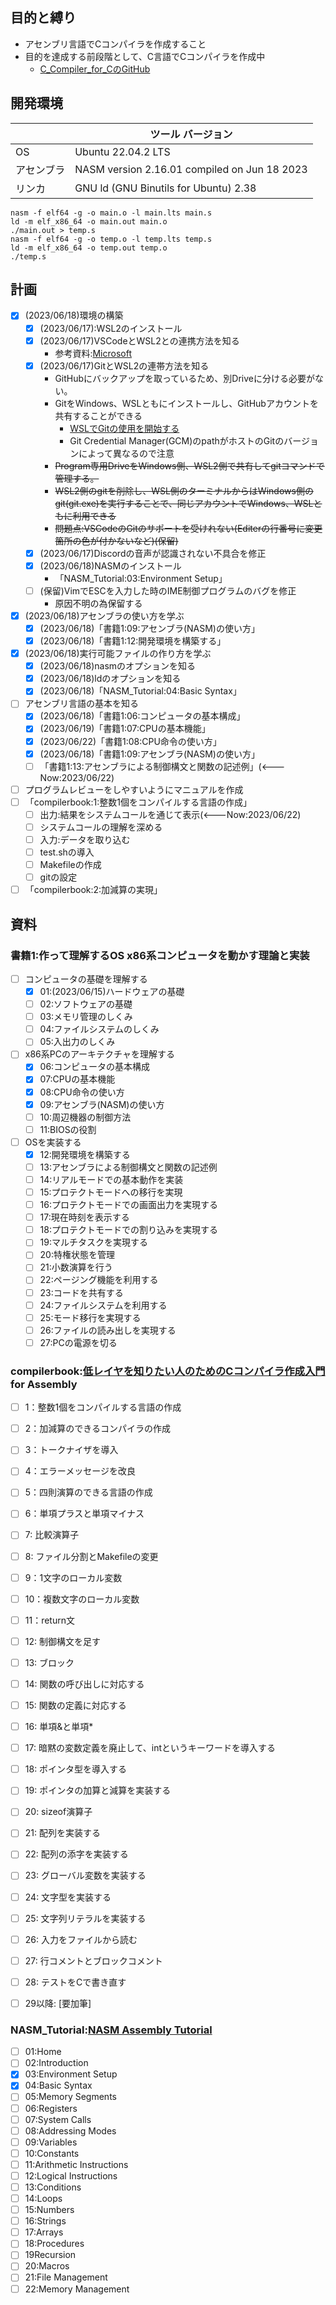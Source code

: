 ## 目的と縛り
- アセンブリ言語でCコンパイラを作成すること
- 目的を達成する前段階として、C言語でCコンパイラを作成中
  - [C_Compiler_for_CのGitHub](https://github.com/sotarokashiuchi/C_Compiler_for_C.git)

## 開発環境
|            | ツール バージョン                            |
| ---------- | -------------------------------------------- |
| OS         | Ubuntu 22.04.2 LTS                           |
| アセンブラ | NASM version 2.16.01 compiled on Jun 18 2023 |
| リンカ     | GNU ld (GNU Binutils for Ubuntu) 2.38        |

```shell
nasm -f elf64 -g -o main.o -l main.lts main.s
ld -m elf_x86_64 -o main.out main.o
./main.out > temp.s
nasm -f elf64 -g -o temp.o -l temp.lts temp.s
ld -m elf_x86_64 -o temp.out temp.o
./temp.s
```
## 計画
- [x] (2023/06/18)環境の構築
  - [x] (2023/06/17):WSL2のインストール
  - [x] (2023/06/17)VSCodeとWSL2との連携方法を知る
    - 参考資料:[Microsoft](https://learn.microsoft.com/ja-jp/windows/wsl/about)
  - [x] (2023/06/17)GitとWSL2の連帯方法を知る
    - GitHubにバックアップを取っているため、別Driveに分ける必要がない。
    - GitをWindows、WSLともにインストールし、GitHubアカウントを共有することができる
      - [WSLでGitの使用を開始する](https://learn.microsoft.com/ja-jp/windows/wsl/tutorials/wsl-git)
      - Git Credential Manager(GCM)のpathがホストのGitのバージョンによって異なるので注意
    - ~~Program専用DriveをWindows側、WSL2側で共有してgitコマンドで管理する。~~
    - ~~WSL2側のgitを削除し、WSL側のターミナルからはWindows側のgit(git.exe)を実行することで、同じアカウントでWindows、WSLともに利用できる~~
    - ~~問題点:VSCodeのGitのサポートを受けれない(Editerの行番号に変更箇所の色が付かないなど)(保留)~~
  - [x] (2023/06/17)Discordの音声が認識されない不具合を修正
  - [x] (2023/06/18)NASMのインストール
    - 「NASM_Tutorial:03:Environment Setup」
  - [ ] (保留)VimでESCを入力した時のIME制御プログラムのバグを修正
    - 原因不明の為保留する
- [x] (2023/06/18)アセンブラの使い方を学ぶ
  - [x] (2023/06/18)「書籍1:09:アセンブラ(NASM)の使い方」
  - [x] (2023/06/18)「書籍1:12:開発環境を構築する」
- [x] (2023/06/18)実行可能ファイルの作り方を学ぶ
  - [x] (2023/06/18)nasmのオプションを知る
  - [x] (2023/06/18)ldのオプションを知る
  - [x] (2023/06/18)「NASM_Tutorial:04:Basic Syntax」
- [ ] アセンブリ言語の基本を知る
  - [x] (2023/06/18)「書籍1:06:コンピュータの基本構成」
  - [x] (2023/06/19)「書籍1:07:CPUの基本機能」
  - [x] (2023/06/22)「書籍1:08:CPU命令の使い方」
  - [x] (2023/06/18)「書籍1:09:アセンブラ(NASM)の使い方」
  - [ ] 「書籍1:13:アセンブラによる制御構文と関数の記述例」(<---Now:2023/06/22)
- [ ] プログラムレビューをしやすいようにマニュアルを作成
- [ ] 「compilerbook:1:整数1個をコンパイルする言語の作成」
  - [ ] 出力:結果をシステムコールを通じて表示(<---Now:2023/06/22)
  - [ ] システムコールの理解を深める
  - [ ] 入力:データを取り込む 
  - [ ] test.shの導入
  - [ ] Makefileの作成
  - [ ] gitの設定
- [ ] 「compilerbook:2:加減算の実現」

## 資料
### 書籍1:作って理解するOS x86系コンピュータを動かす理論と実装
- [ ] コンピュータの基礎を理解する
  - [x] 01:(2023/06/15)ハードウェアの基礎
  - [ ] 02:ソフトウェアの基礎
  - [ ] 03:メモリ管理のしくみ
  - [ ] 04:ファイルシステムのしくみ
  - [ ] 05:入出力のしくみ
- [ ] x86系PCのアーキテクチャを理解する
  - [x] 06:コンピュータの基本構成
  - [x] 07:CPUの基本機能
  - [x] 08:CPU命令の使い方
  - [x] 09:アセンブラ(NASM)の使い方
  - [ ] 10:周辺機器の制御方法
  - [ ] 11:BIOSの役割
- [ ] OSを実装する
  - [x] 12:開発環境を構築する
  - [ ] 13:アセンブラによる制御構文と関数の記述例
  - [ ] 14:リアルモードでの基本動作を実装
  - [ ] 15:プロテクトモードへの移行を実現
  - [ ] 16:プロテクトモードでの画面出力を実現する
  - [ ] 17:現在時刻を表示する
  - [ ] 18:プロテクトモードでの割り込みを実現する
  - [ ] 19:マルチタスクを実現する
  - [ ] 20:特権状態を管理
  - [ ] 21:小数演算を行う
  - [ ] 22:ページング機能を利用する
  - [ ] 23:コードを共有する
  - [ ] 24:ファイルシステムを利用する
  - [ ] 25:モード移行を実現する
  - [ ] 26:ファイルの読み出しを実現する
  - [ ] 27:PCの電源を切る

### compilerbook:[低レイヤを知りたい人のためのCコンパイラ作成入門](https://www.sigbus.info/compilerbook) for Assembly
- [ ] 1：整数1個をコンパイルする言語の作成
- [ ] 2：加減算のできるコンパイラの作成
- [ ] 3：トークナイザを導入
- [ ] 4：エラーメッセージを改良
- [ ] 5：四則演算のできる言語の作成
- [ ] 6：単項プラスと単項マイナス
- [ ] 7: 比較演算子
- [ ] 8: ファイル分割とMakefileの変更
- [ ] 9：1文字のローカル変数
- [ ] 10：複数文字のローカル変数
- [ ] 11：return文
- [ ] 12: 制御構文を足す
- [ ] 13: ブロック
- [ ] 14: 関数の呼び出しに対応する
- [ ] 15: 関数の定義に対応する
- [ ] 16: 単項&と単項*
- [ ] 17: 暗黙の変数定義を廃止して、intというキーワードを導入する
- [ ] 18: ポインタ型を導入する
- [ ] 19: ポインタの加算と減算を実装する
- [ ] 20: sizeof演算子
- [ ] 21: 配列を実装する
- [ ] 22: 配列の添字を実装する
- [ ] 23: グローバル変数を実装する
- [ ] 24: 文字型を実装する
- [ ] 25: 文字列リテラルを実装する
- [ ] 26: 入力をファイルから読む
- [ ] 27: 行コメントとブロックコメント
- [ ] 28: テストをCで書き直す
- [ ] 29以降: [要加筆]


### NASM_Tutorial:[NASM Assembly Tutorial](https://www.tutorialspoint.com/assembly_programming/assembly_quick_guide.htm)
- [ ] 01:Home
- [ ] 02:Introduction
- [x] 03:Environment Setup
- [x] 04:Basic Syntax
- [ ] 05:Memory Segments
- [ ] 06:Registers
- [ ] 07:System Calls
- [ ] 08:Addressing Modes
- [ ] 09:Variables
- [ ] 10:Constants
- [ ] 11:Arithmetic Instructions
- [ ] 12:Logical Instructions
- [ ] 13:Conditions
- [ ] 14:Loops
- [ ] 15:Numbers
- [ ] 16:Strings
- [ ] 17:Arrays
- [ ] 18:Procedures
- [ ] 19Recursion
- [ ] 20:Macros
- [ ] 21:File Management
- [ ] 22:Memory Management
